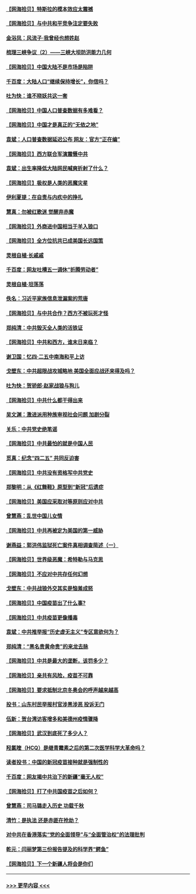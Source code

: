 #### [【网海拾贝】特斯拉的模本效应太震撼](../pages/nsc993/n12925626.md?t=05071551) 
#### [【网海拾贝】与中共和平竞争注定要失败](../pages/nsc993/n12923326.md?t=05071551) 
#### [金浴凤：风流子‧我曾经也想姓赵](../pages/nsc993/n12920911.md?t=05071551) 
#### [梳理三峡争议（2）——三峡大坝防洪能力几何](../pages/nsc993/n12920173.md?t=05071551) 
#### [【网海拾贝】中国大陆不是市场是陷阱](../pages/nsc993/n12920143.md?t=05071551) 
#### [千百度：大陆人口“继续保持增长”，你信吗？](../pages/nsc993/n12918946.md?t=05071551) 
#### [吐为快：谁不晓妖共这一套](../pages/nsc993/n12918941.md?t=05071551) 
#### [【网海拾贝】中国人口普查数据有多难看？](../pages/nsc993/n12917822.md?t=05071551) 
#### [【网海拾贝】中国才是真正的“无依之地”](../pages/nsc993/n12915845.md?t=05071551) 
#### [袁斌：人口普查数据延迟公布 网友：官方“正在编”](../pages/nsc993/n12915748.md?t=05071551) 
#### [【网海拾贝】西方联合军演震慑中共](../pages/nsc993/n12913466.md?t=05071551) 
#### [袁斌：出生率降低大陆网民喊爽折射了什么？](../pages/nsc993/n12913365.md?t=05071551) 
#### [【网海拾贝】极权是人类的恶魔灾星](../pages/nsc993/n12910697.md?t=05071551) 
#### [伊利夏提：在自责与内疚中的挣扎](../pages/nsc993/n12910493.md?t=05071551) 
#### [慧真：勿被红歌迷 觉醒弃赤魔](../pages/nsc993/n12910485.md?t=05071551) 
#### [【网海拾贝】外商进中国相当于羊入狼口](../pages/nsc993/n12908274.md?t=05071551) 
#### [【网海拾贝】全方位抗共已成美国长远国策](../pages/nsc993/n12906878.md?t=05071551) 
#### [灵根自植‧长戚戚](../pages/nsc993/n12905585.md?t=05071551) 
#### [千百度：网友吐槽五一调休“折腾劳动者”](../pages/nsc993/n12905934.md?t=05071551) 
#### [灵根自植‧坦荡荡](../pages/nsc993/n12905562.md?t=05071551) 
#### [佚名：习近平家族信息泄漏案的荒唐](../pages/nsc993/n12904705.md?t=05071551) 
#### [【网海拾贝】与中共合作？西方不被玩死才怪](../pages/nsc993/n12903873.md?t=05071551) 
#### [郑纯清：中共毁灭全人类的活铁证](../pages/nsc993/n12903785.md?t=05071551) 
#### [【网海拾贝】中共和西方，谁末日来临？](../pages/nsc993/n12903482.md?t=05071551) 
#### [谢卫国：忆四‧二五中南海和平上访](../pages/nsc993/n12902192.md?t=05071551) 
#### [戈壁东：中共超限战攻城略地 美国全面应战还来得及吗？](../pages/nsc993/n12902297.md?t=05071551) 
#### [吐为快：贺骄郎‧赵家战狼与狗儿](../pages/nsc993/n12902280.md?t=05071551) 
#### [【网海拾贝】中共什么都干得出来](../pages/nsc993/n12897500.md?t=05071551) 
#### [吴文渊：激进派用种族审视社会问题 加剧分裂](../pages/nsc993/n12893881.md?t=05071551) 
#### [关乐：中共党史绝笔谣](../pages/nsc993/n12897270.md?t=05071551) 
#### [【网海拾贝】中共最怕的就是中国人民](../pages/nsc993/n12894705.md?t=05071551) 
#### [觅真：纪念“四二五” 共同反迫害](../pages/nsc993/n12894553.md?t=05071551) 
#### [【网海拾贝】中共没有资格写中共党史](../pages/nsc993/n12892231.md?t=05071551) 
#### [郑黎明：从《红舞鞋》原型到“新冠”后遗症](../pages/nsc993/n12890469.md?t=05071551) 
#### [【网海拾贝】美国应采取对等原则应对中共](../pages/nsc993/n12889176.md?t=05071551) 
#### [曾慧燕：乱世中国儿女情](../pages/nsc993/n12887931.md?t=05071551) 
#### [【网海拾贝】中共再被定为美国的第一威胁](../pages/nsc993/n12887580.md?t=05071551) 
#### [谢燕益：郭洪伟监狱死亡案件真相调查简述（一）](../pages/nsc993/n12885648.md?t=05071551) 
#### [【网海拾贝】世界级恶魔：希特勒与马克思](../pages/nsc993/n12884062.md?t=05071551) 
#### [【网海拾贝】不应对中共存任何幻想](../pages/nsc993/n12881460.md?t=05071551) 
#### [戈壁东：中共战狼外交其实是恼羞成怒](../pages/nsc993/n12880392.md?t=05071551) 
#### [【网海拾贝】中国疫苗出了什么事?](../pages/nsc993/n12879124.md?t=05071551) 
#### [【网海拾贝】中共疫苗更像播毒](../pages/nsc993/n12876631.md?t=05071551) 
#### [袁斌：中共推举报“历史虚无主义”专区意欲何为？](../pages/nsc993/n12876530.md?t=05071551) 
#### [郑纯清：“黑名贵黄命贵”的来龙去脉](../pages/nsc993/n12875589.md?t=05071551) 
#### [【网海拾贝】中共是最大的垄断，该罚多少？](../pages/nsc993/n12874006.md?t=05071551) 
#### [【网海拾贝】亲共有风险，疫苗不可靠](../pages/nsc993/n12872224.md?t=05071551) 
#### [【网海拾贝】要求抵制北京冬奥会的呼声越来越高](../pages/nsc993/n12868962.md?t=05071551) 
#### [投书：山东村民举报村官涉黑涉恶 投诉无门](../pages/nsc993/n12869726.md?t=05071551) 
#### [伍新：贺台湾访客增多和美德州疫情骤降](../pages/nsc993/n12865651.md?t=05071551) 
#### [【网海拾贝】武汉到底死了多少人？](../pages/nsc993/n12863707.md?t=05071551) 
#### [羟氯喹（HCQ）是继青霉素之后的第二次医学科学大革命吗？](../pages/nsc993/n12638564.md?t=05071551) 
#### [读者投书：中国的新冠疫苗接种就是强制性的](../pages/nsc993/n12859932.md?t=05071551) 
#### [千百度：网友揭中共治下的新疆“毫无人权”](../pages/nsc993/n12858385.md?t=05071551) 
#### [【网海拾贝】打了中共国疫苗之后如何？](../pages/nsc993/n12857866.md?t=05071551) 
#### [曾慧燕：司马璐走入历史 功载千秋](../pages/nsc993/n12856996.md?t=05071551) 
#### [清竹：是执法 还是赤匪在抢劫？](../pages/nsc993/n12856952.md?t=05071551) 
#### [对中共在香港落实“党的全面领导”与“全面管治权”的法理批判](../pages/nsc993/n12856929.md?t=05071551) 
#### [乾元：闫丽梦第三份报告提及的科学界“鳄鱼”](../pages/nsc993/n12855985.md?t=05071551) 
#### [【网海拾贝】下一个新疆人将会是你们](../pages/nsc993/n12855864.md?t=05071551) 

----
#### [ >>> 更早内容 <<< ](../indexes/nsc993-earlier.md)
